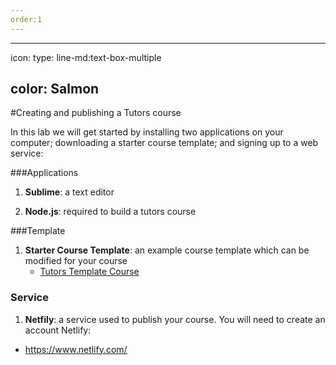 ```yaml
---
order:1
---
```


---
icon:
  type: line-md:text-box-multiple

  color: Salmon
---

#Creating and publishing a Tutors course

In this lab we will get started by installing two applications on your computer; downloading a starter course template; and signing up to a web service:

###Applications
1. **Sublime**: a text editor

1. **Node.js**: required to build a tutors course

###Template
1. **Starter Course Template**: an example course template which can be modified for your course 
 	- [Tutors Template Course](./archives/tutors-starter.zip)

### Service

1. **Netfily**: a service used to publish your course.
 You will need to create an account Netlify:
 
 - <https://www.netlify.com/>
